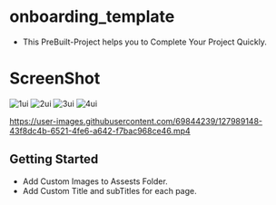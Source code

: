# onboarding_template

- This PreBuilt-Project helps you to Complete Your Project Quickly.

# ScreenShot
![1ui](https://user-images.githubusercontent.com/69844239/127989723-a36a63a9-6b97-4f5e-aff1-63af2cfee9fb.jpg)
![2ui](https://user-images.githubusercontent.com/69844239/127989744-cf362d7b-7f64-42ec-86ea-713b8fa79aa1.jpg)
![3ui](https://user-images.githubusercontent.com/69844239/127989749-10fd8020-7d5d-4038-b7b8-0104bf9785f2.jpg)
![4ui](https://user-images.githubusercontent.com/69844239/127989764-d032a06a-7974-407b-9d9b-97ec80911b39.jpg)




https://user-images.githubusercontent.com/69844239/127989148-43f8dc4b-6521-4fe6-a642-f7bac968ce46.mp4





## Getting Started

* Add Custom Images to Assests Folder.
* Add Custom Title and subTitles for each page.





